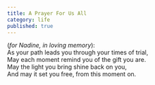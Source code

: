 ```yaml
---
title: A Prayer For Us All
category: life
published: true
---
```


(_for Nadine, in loving memory_):  
As your path leads you through your  times of trial,  
May each moment remind you of the gift you are.  
May the light you bring shine back on you,  
And may it set you free, from this moment on.